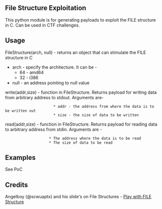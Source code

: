 <b>File Structure Exploitation</b>
---------------------------

This python module is for generating payloads to exploit the FILE structure in C. Can be used in CTF challenges.

<b>Usage</b>
-----

FileStructure(arch, null) - returns an object that can stimulate the FILE structure in C<br />
                            <ul>
                              <li> arch - specify the architecture. It can be -
                                <ul>
                                  <li> 64 - amd64
                                  <li> 32 - i386
                                </ul>
                              <li> null - an address pointing to null value
                             </ul>

write(addr,size) - function in FileStructure. Returns payload for writing data from arbitrary address to stdout. Arguments are-<br /> 
                  
                          * addr - the address from where the data is to be written out
                          * size - the size of data to be written

read(addr,size) - function in FileStructure. Returns payload for reading data to arbitrary address from stdin. Arguments are -<br />

                        * The address where the data is to be read
                        * The size of data to be read

<b>Examples</b>
--------

See PoC

<b>Credits</b>
-------

Angelboy (@scwuaptx) and his slide's on File Structures - <a href="http://4ngelboy.blogspot.in/2017/11/play-with-file-structure-yet-another.html">Play with FILE Structure</a>
